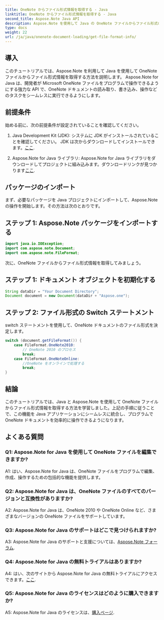 ```yaml
---
title: OneNote からファイル形式情報を取得する - Java
linktitle: OneNote からファイル形式情報を取得する - Java
second_title: Aspose.Note Java API
description: Aspose.Note を使用して Java の OneNote ファイルからファイル形式の詳細を抽出する方法を学びます。この包括的なチュートリアルに従って、Java アプリケーションを強化します。
type: docs
weight: 22
url: /ja/java/onenote-document-loading/get-file-format-info/
---
```

## 導入

このチュートリアルでは、Aspose.Note を利用して Java を使用して OneNote ファイルからファイル形式情報を取得する方法を説明します。 Aspose.Note for Java は、開発者が Microsoft OneNote ファイルをプログラムで操作できるようにする強力な API で、OneNote ドキュメントの読み取り、書き込み、操作などのタスクをシームレスに実行できるようにします。

## 前提条件

始める前に、次の前提条件が設定されていることを確認してください。

1.  Java Development Kit (JDK): システムに JDK がインストールされていることを確認してください。 JDK は次からダウンロードしてインストールできます。[ここ](https://www.oracle.com/java/technologies/javase-jdk11-downloads.html).

2.  Aspose.Note for Java ライブラリ: Aspose.Note for Java ライブラリをダウンロードしてプロジェクトに組み込みます。ダウンロードリンクが見つかります[ここ](https://releases.aspose.com/note/java/).

## パッケージのインポート

まず、必要なパッケージを Java プロジェクトにインポートして、Aspose.Note の操作を開始します。その方法は次のとおりです。

## ステップ 1: Aspose.Note パッケージをインポートする

```java
import java.io.IOException;
import com.aspose.note.Document;
import com.aspose.note.FileFormat;
```

次に、OneNote ファイルからファイル形式情報を取得してみましょう。

## ステップ 1: ドキュメント オブジェクトを初期化する

```java
String dataDir = "Your Document Directory";
Document document = new Document(dataDir + "Aspose.one");
```

## ステップ 2: ファイル形式の Switch ステートメント

switch ステートメントを使用して、OneNote ドキュメントのファイル形式を決定します。

```java
switch (document.getFileFormat()) {
    case FileFormat.OneNote2010:
        // OneNote 2010 のプロセス
        break;
    case FileFormat.OneNoteOnline:
        //OneNote をオンラインで処理する
        break;
}
```

## 結論

このチュートリアルでは、Java と Aspose.Note を使用して OneNote ファイルからファイル形式情報を取得する方法を学習しました。上記の手順に従うことで、この機能を Java アプリケーションにシームレスに統合し、プログラムで OneNote ドキュメントを効率的に操作できるようになります。

## よくある質問

### Q1: Aspose.Note for Java を使用して OneNote ファイルを編集できますか?

A1: はい、Aspose.Note for Java は、OneNote ファイルをプログラムで編集、作成、操作するための包括的な機能を提供します。

### Q2: Aspose.Note for Java は、OneNote ファイルのすべてのバージョンと互換性がありますか?

A2: Aspose.Note for Java は、OneNote 2010 や OneNote Online など、さまざまなバージョンの OneNote ファイルをサポートしています。

### Q3: Aspose.Note for Java のサポートはどこで見つけられますか?

A3: Aspose.Note for Java のサポートと支援については、[Aspose.Note フォーラム](https://forum.aspose.com/c/note/28).

### Q4: Aspose.Note for Java の無料トライアルはありますか?

 A4: はい、次のサイトから Aspose.Note for Java の無料トライアルにアクセスできます。[ここ](https://releases.aspose.com/).

### Q5: Aspose.Note for Java のライセンスはどのように購入できますか?

 A5: Aspose.Note for Java のライセンスは、[購入ページ](https://purchase.aspose.com/buy).